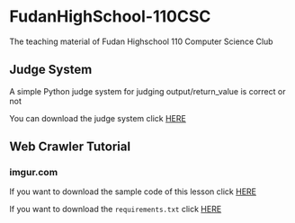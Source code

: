 # FudanHighSchool-110CSC
The teaching material of Fudan Highschool 110 Computer Science Club

## Judge System
A simple Python judge system for judging output/return_value is correct or not

You can download the judge system click [HERE](https://downgit.github.io/#/home?url=https://github.com/revival0728/FudanHighSchool-110CSC/tree/master/FD_CSC_JudgeSystem)

## Web Crawler Tutorial

### imgur.com
If you want to download the sample code of this lesson click [HERE](https://downgit.github.io/#/home?url=https://github.com/revival0728/FudanHighSchool-110CSC/tree/master/Web_Crawer/for_imgur)

If you want to download the `requirements.txt` click [HERE](https://downgit.github.io/#/home?url=https://github.com/revival0728/FudanHighSchool-110CSC/blob/master/Web_Crawer/for_imgur/requirements.txt)